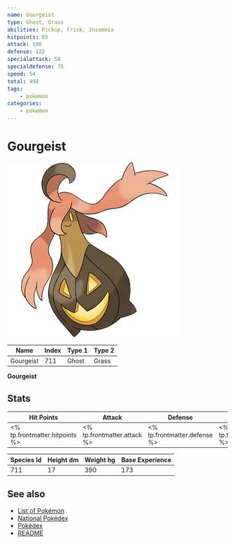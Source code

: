 ```yaml
---
name: Gourgeist
type: Ghost, Grass
abilities: Pickup, Frisk, Insomnia
hitpoints: 85
attack: 100
defense: 122
specialattack: 58
specialdefense: 75
speed: 54
total: 494
tags:
    - pokemon
categories:
    - pokemon
---
```


# Gourgeist


![Gourgeist](images/711.png)

| **Name** | **Index** | **Type 1** | **Type 2** |
|----|----|----|----|
| Gourgeist | 711 | Ghost | Grass  |

**Gourgeist** 


## Stats

| **Hit Points** | **Attack** | **Defense** | **Special Attack** | **Special Defense** | **Speed** | **Total** |
|----------------|------------|-------------|--------------------|---------------------|-----------|-----------|
| <% tp.frontmatter.hitpoints %> | <% tp.frontmatter.attack %> | <% tp.frontmatter.defense %> | <% tp.frontmatter.specialattack %> | <% tp.frontmatter.specialdefense %> | <% tp.frontmatter.speed %> | <% tp.frontmatter.total %> |


| **Species Id** | **Height dm** | **Weight hg** | **Base Experience** |
|----------------|------------|------------|---------------------|
| 711 | 17 | 390 | 173 |

## See also

- [List of Pokémon](../pokemon.md)
- [National Pokédex](../national_pokedex.md)
- [Pokédex](../pokedex.md)
- [README](../README.md)
